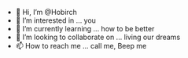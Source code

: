 - 👋 Hi, I’m @Hobirch
- 👀 I’m interested in ... you
- 🌱 I’m currently learning ... how to be better
- 💞️ I’m looking to collaborate on ... living our dreams
- 📫 How to reach me ... call me, Beep me

<!---
Hobirch/Hobirch is a ✨ special ✨ repository because its `README.md` (this file) appears on your GitHub profile.
You can click the Preview link to take a look at your changes.
--->
